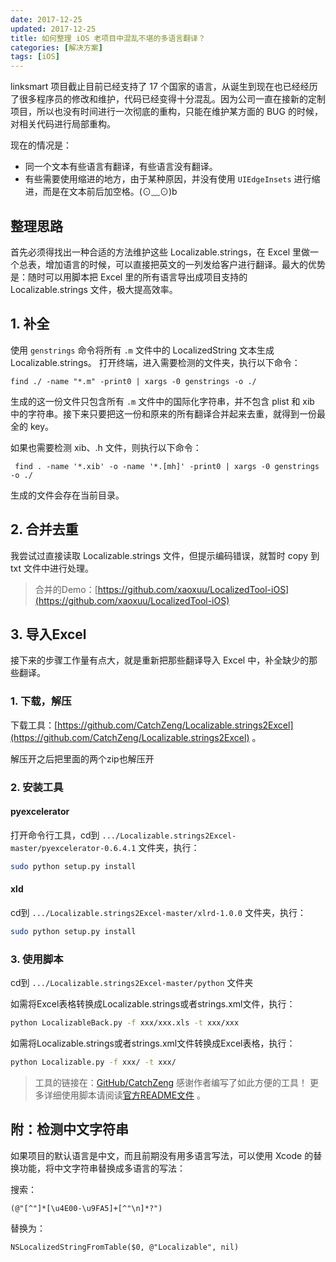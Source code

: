 ```yaml
---
date: 2017-12-25
updated: 2017-12-25
title: 如何整理 iOS 老项目中混乱不堪的多语言翻译？
categories: [解决方案]
tags: [iOS]
---
```



linksmart 项目截止目前已经支持了 17 个国家的语言，从诞生到现在也已经经历了很多程序员的修改和维护，代码已经变得十分混乱。因为公司一直在接新的定制项目，所以也没有时间进行一次彻底的重构，只能在维护某方面的 BUG 的时候，对相关代码进行局部重构。


<!-- more -->

现在的情况是：

- 同一个文本有些语言有翻译，有些语言没有翻译。
- 有些需要使用缩进的地方，由于某种原因，并没有使用 `UIEdgeInsets` 进行缩进，而是在文本前后加空格。(⊙﹏⊙)b


## 整理思路

首先必须得找出一种合适的方法维护这些 Localizable.strings，在 Excel 里做一个总表，增加语言的时候，可以直接把英文的一列发给客户进行翻译。最大的优势是：随时可以用脚本把 Excel 里的所有语言导出成项目支持的 Localizable.strings 文件，极大提高效率。


## 1. 补全

使用 `genstrings` 命令将所有 `.m` 文件中的 LocalizedString 文本生成 Localizable.strings。
打开终端，进入需要检测的文件夹，执行以下命令：

```
find ./ -name "*.m" -print0 | xargs -0 genstrings -o ./
```

生成的这一份文件只包含所有 `.m` 文件中的国际化字符串，并不包含 plist 和 xib 中的字符串。接下来只要把这一份和原来的所有翻译合并起来去重，就得到一份最全的 key。

如果也需要检测 xib、.h 文件，则执行以下命令：

```
 find . -name '*.xib' -o -name '*.[mh]' -print0 | xargs -0 genstrings -o ./
```

生成的文件会存在当前目录。


## 2. 合并去重

我尝试过直接读取 Localizable.strings 文件，但提示编码错误，就暂时 copy 到 txt 文件中进行处理。

> 合并的Demo：[https://github.com/xaoxuu/LocalizedTool-iOS](https://github.com/xaoxuu/LocalizedTool-iOS)



## 3. 导入Excel

接下来的步骤工作量有点大，就是重新把那些翻译导入 Excel 中，补全缺少的那些翻译。


### 1. 下载，解压

下载工具：[https://github.com/CatchZeng/Localizable.strings2Excel](https://github.com/CatchZeng/Localizable.strings2Excel) 。


解压开之后把里面的两个zip也解压开

### 2. 安装工具

#### pyexcelerator

打开命令行工具，cd到 `.../Localizable.strings2Excel-master/pyexcelerator-0.6.4.1` 文件夹，执行：
```sh
sudo python setup.py install
```
#### xld

cd到 `.../Localizable.strings2Excel-master/xlrd-1.0.0` 文件夹，执行：
```sh
sudo python setup.py install
```


### 3. 使用脚本

cd到 `.../Localizable.strings2Excel-master/python` 文件夹

如需将Excel表格转换成Localizable.strings或者strings.xml文件，执行：
```sh
python LocalizableBack.py -f xxx/xxx.xls -t xxx/xxx
```

如需将Localizable.strings或者strings.xml文件转换成Excel表格，执行：
```sh
python Localizable.py -f xxx/ -t xxx/
```


> 工具的链接在：[GitHub/CatchZeng](https://github.com/CatchZeng/Localizable.strings2Excel) 感谢作者编写了如此方便的工具！
> 更多详细使用脚本请阅读[官方README文件](https://github.com/CatchZeng/Localizable.strings2Excel) 。


## 附：检测中文字符串

如果项目的默认语言是中文，而且前期没有用多语言写法，可以使用 Xcode 的替换功能，将中文字符串替换成多语言的写法：

搜索：
```
(@"[^"]*[\u4E00-\u9FA5]+[^"\n]*?")
```

替换为：
```
NSLocalizedStringFromTable($0, @"Localizable", nil)
```
